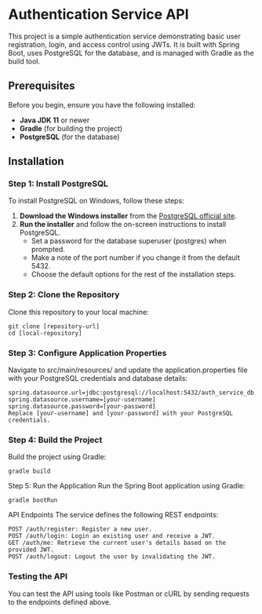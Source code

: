 # Authentication Service API

This project is a simple authentication service demonstrating basic user registration, login, and access control using JWTs. It is built with Spring Boot, uses PostgreSQL for the database, and is managed with Gradle as the build tool.

## Prerequisites

Before you begin, ensure you have the following installed:
- **Java JDK 11** or newer
- **Gradle** (for building the project)
- **PostgreSQL** (for the database)

## Installation

### Step 1: Install PostgreSQL

To install PostgreSQL on Windows, follow these steps:

1. **Download the Windows installer** from the [PostgreSQL official site](https://www.postgresql.org/download/windows/).
2. **Run the installer** and follow the on-screen instructions to install PostgreSQL.
   - Set a password for the database superuser (postgres) when prompted.
   - Make a note of the port number if you change it from the default 5432.
   - Choose the default options for the rest of the installation steps.

### Step 2: Clone the Repository

Clone this repository to your local machine:

```
git clone [repository-url]
cd [local-repository]
```

### Step 3: Configure Application Properties

Navigate to src/main/resources/ and update the application.properties file with your PostgreSQL credentials and database details:

```
spring.datasource.url=jdbc:postgresql://localhost:5432/auth_service_db
spring.datasource.username=[your-username]
spring.datasource.password=[your-password]
Replace [your-username] and [your-password] with your PostgreSQL credentials.
```

### Step 4: Build the Project

Build the project using Gradle:

```
gradle build
```

Step 5: Run the Application
Run the Spring Boot application using Gradle:
```
gradle bootRun
```
API Endpoints
The service defines the following REST endpoints:

```
POST /auth/register: Register a new user.
POST /auth/login: Login an existing user and receive a JWT.
GET /auth/me: Retrieve the current user's details based on the provided JWT.
POST /auth/logout: Logout the user by invalidating the JWT.
```

### Testing the API

You can test the API using tools like Postman or cURL by sending requests to the endpoints defined above.
